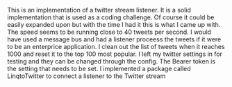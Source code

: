 This is an implementation of a twitter stream listener. It is a solid implementation that is used as a coding challenge. Of course it could be easily expanded upon but with the time I had it this is what I came up with. The speed seems to be running close to 40 tweets per second. I would have used a message bus and had a listener proceess the tweets if it were to be an enterprice application. I clean out the list of tweets when it reaches 1000 and reset it to the top 100 most popular. I left my twitter settings in for testing and they can be changed through the config. The Bearer token is the setting that needs to be set. I implemented a package called LinqtoTwitter to connect a listener to the Twitter stream
